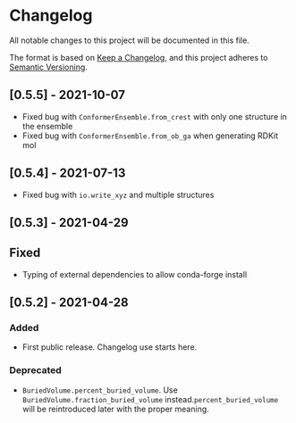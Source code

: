 # Changelog
All notable changes to this project will be documented in this file.

The format is based on [Keep a Changelog](https://keepachangelog.com/en/1.0.0/),
and this project adheres to [Semantic Versioning](https://semver.org/spec/v2.0.0.html).

## [0.5.5] - 2021-10-07
- Fixed bug with ``ConformerEnsemble.from_crest`` with only one structure in the ensemble
- Fixed bug with ``ConformerEnsemble.from_ob_ga`` when generating RDKit mol 

## [0.5.4] - 2021-07-13
- Fixed bug with ``io.write_xyz`` and multiple structures

## [0.5.3] - 2021-04-29

## Fixed 
- Typing of external dependencies to allow conda-forge install

## [0.5.2] - 2021-04-28

### Added
- First public release. Changelog use starts here.

### Deprecated
- ``BuriedVolume.percent_buried_volume``. Use ``BuriedVolume.fraction_buried_volume`` instead.``percent_buried_volume`` will be reintroduced later with the proper meaning.

